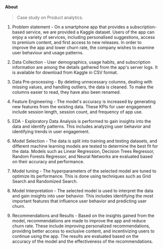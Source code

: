 #### About 
> Case study on Product analytics.

1. Problem statement - On a smartphone app that provides a subscription-based service, we are provided a Kaggle dataset. Users of the app can enjoy a variety of services, including personalised suggestions, access to premium content, and first access to new releases. In order to improve the app and lower churn rate, the company wishes to examine user behaviour and usage patterns.

2. Data Collection - User demographics, usage habits, and subscription information are among the details gathered from the app's server logs. It is available for download from Kaggle in CSV format.

3. Data Pre-processing - By deleting unnecessary columns, dealing with missing values, and handling outliers, the data is cleaned. To make the columns easier to read, they have also been renamed.

4. Feature Engineering - The model's accuracy is increased by generating new features from the existing data. These KPIs for user engagement include session length, session count, and frequency of app use.

5. EDA - Exploratory Data Analysis is performed to gain insights into the data and identify patterns. This includes analyzing user behavior and identifying trends in user engagement.

6. Model Selection - The data is split into training and testing datasets, and different machine learning models are tested to determine the best fit for the data. Models such as Linear Regression, Decision Trees Regressor, Random Forests Regressor, and Neural Networks are evaluated based on their accuracy and performance.

7. Model tuning - The hyperparameters of the selected model are tuned to optimize its performance. This is done using techniques such as Grid Search and Randomized Search.

8. Model Interpretation - The selected model is used to interpret the data and gain insights into user behavior. This includes identifying the most important features that influence user behavior and predicting user churn.

9. Recommendations and Results - Based on the insights gained from the model, recommendations are made to improve the app and reduce churn rate. These include improving personalized recommendations, providing better access to exclusive content, and incentivizing users to continue using the app. The results are evaluated based on the accuracy of the model and the effectiveness of the recommendations.